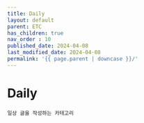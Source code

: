 ```yaml
---
title: Daily
layout: default
parent: ETC
has_children: true
nav_order : 10
published_date: 2024-04-08
last_modified_date: 2024-04-08
permalink: '{{ page.parent | downcase }}/'
---
```


# Daily

`일상 글을 작성하는 카테고리`